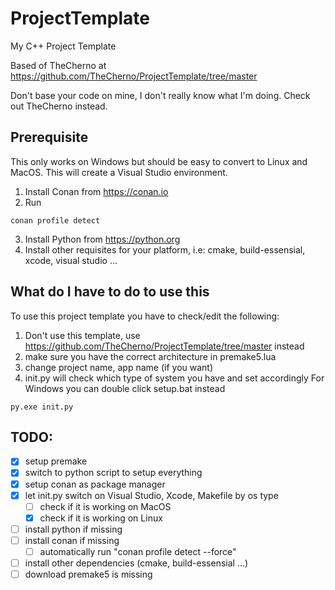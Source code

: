# ProjectTemplate
My C++ Project Template

Based of TheCherno at https://github.com/TheCherno/ProjectTemplate/tree/master

Don't base your code on mine, I don't really know what I'm doing. Check out TheCherno instead.

## Prerequisite
This only works on Windows but should be easy to convert to Linux and MacOS. This will create a Visual Studio environment.

1. Install Conan from https://conan.io
2. Run
```
conan profile detect
```
3. Install Python from https://python.org
4. Install other requisites for your platform, i.e: cmake, build-essensial, xcode, visual studio ...

## What do I have to do to use this
To use this project template you have to check/edit the following:

1. Don't use this template, use https://github.com/TheCherno/ProjectTemplate/tree/master instead
2. make sure you have the correct architecture in premake5.lua
3. change project name, app name (if you want)
4. init.py will check which type of system you have and set accordingly
For Windows you can double click setup.bat instead
``` 
py.exe init.py
```

## TODO:
- [x] setup premake
- [x] switch to python script to setup everything
- [x] setup conan as package manager
- [x] let init.py switch on Visual Studio, Xcode, Makefile by os type
    - [ ] check if it is working on MacOS
    - [x] check if it is working on Linux
- [ ] install python if missing
- [ ] install conan if missing
    - [ ] automatically run "conan profile detect --force"
- [ ] install other dependencies (cmake, build-essensial ...)
- [ ] download premake5 is missing